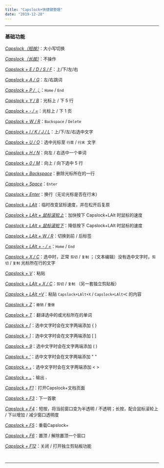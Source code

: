 ```yaml
---
title: "Capslock+快捷键整理"
date: "2019-12-28"
---
```


------

### 基础功能

*<u>Capslock（短按）</u>*：大小写切换

*<u>Capslock（长按）</u>*：不操作

*<u>Capslock + E / D / S / F</u>*：上/下/左/右

*<u>Capslock + A / G</u>*：左/右跳词

*<u>Capslock + P / ；</u>*：`Home` / `End`

*<u>Capslock + Y / B</u>*：光标上 / 下 5 行

*<u>Capslock + - / =</u>*：光标上 / 下 1 页

*<u>Capslock + W / R</u>*：`Backspace` / `Delete`

*<u>Capslock + I / K / J / L</u>*：上/下/左/右选中文字

*<u>Capslock + U / O</u>*：选中光标至 `行首` / `行末 `文字

*<u>Capslock + H / N</u>*：向左 / 右选中一个单词

*<u>Capslock + 0 / M</u>*：向上 / 向下选中 5 行

*<u>Capslock + Backspace</u>*：删除光标所在的一行

*<u>Capslock + Space</u>*：`Enter`

*<u>Capslock + Enter</u>*：换行（无论光标是否在行末）

*<u>Capslock + LAlt</u>*：临时改变鼠标速度，并在松开后复原

*<u>Capslock + LAlt + 鼠标滚轮上</u>*：加快按下 Capslock+LAlt 时鼠标的速度

*<u>Capslock + LAlt + 鼠标滚轮下</u>*：降低按下 Capslock+LAlt 时鼠标的速度

*<u>Capslock + LAlt + W / R</u>*：切换到前 / 后标签

*<u>Capslock + LAlt + - / =</u>*：`Home` / `End`

*<u>Capslock + X / C</u>*：选中时，正常 `剪切` / `复制` ；（文本编辑）没有选中文字时，`剪切` / `复制` 光标所在行的文字

*<u>Capslock + V</u>*：粘贴

*<u>Capslock + LAlt + X / C</u>*：`剪切` / `复制` （另一套独立剪贴板）

*<u>Capslock + LAlt +V</u>*：粘贴 `Capslock+LAlt+X` / `Capslock+LAlt+C` 的内容

*<u>Capslock + Z</u>*：`撤销` / `重做`

*<u>Capslock + T</u>*：翻译选中的或光标所在的单词

*<u>Capslock + [</u>*：选中文字时会在文字两端添加 { }

*<u>Capslock + ]</u>*：选中文字时会在文字两端添加 [ ]

*<u>Capslock + 9</u>*：选中文字时会在文字两端添加 ( )

*<u>Capslock + ‘</u>*：选中文字时会在文字两端添加 " "

*<u>Capslock + ，</u>*：选中文字时会在文字两端添加 < >

*<u>Capslock + 。</u>*：输出 **.**

*<u>Capslock + F1</u>*：打开Capslock+文档页面

*<u>Capslock + F3</u>*：下一首歌

*<u>Capslock + F4</u>*：短按，将当前窗口变为半透明 / 不透明；长按，配合鼠标滚轮上 / 下以增加 / 减少窗口透明度

*<u>Capslock + F5</u>*：重载Capslock+

*<u>Capslock + F6</u>*：置顶 / 解除置顶一个窗口

*<u>Capslock + F12</u>*：关闭 / 打开独立剪贴板功能

​    

------

